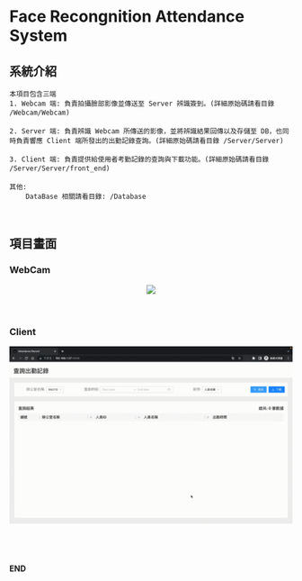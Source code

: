 # Face Recongnition Attendance System

## 系統介紹
```
本項目包含三端
1. Webcam 端: 負責拍攝臉部影像並傳送至 Server 辨識簽到。(詳細原始碼請看目錄 /Webcam/Webcam)

2. Server 端: 負責辨識 Webcam 所傳送的影像，並將辨識結果回傳以及存儲至 DB，也同時負責響應 Client 端所發出的出勤記錄查詢。(詳細原始碼請看目錄 /Server/Server)

3. Client 端: 負責提供給使用者考勤記錄的查詢與下載功能。(詳細原始碼請看目錄 /Server/Server/front_end)

其他:
    DataBase 相關請看目錄: /Database
```
<br/>

## 項目畫面
### WebCam 
<p align="center">
<img heigh='450' src='https://raw.githubusercontent.com/alsk1369854/face_recognition_attendance_system/master/screenshots/Webcam.gif'/>
</p>
<br/>

### Client
<p align="center">
<img width='700' src='https://raw.githubusercontent.com/alsk1369854/face_recognition_attendance_system/master/screenshots/Client.gif'/>
</p>
<br/>

<br/>

#### END
